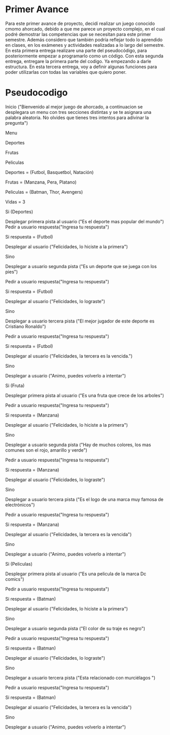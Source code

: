 # Primer Avance

Para este primer avance de proyecto, decidí realizar un juego conocido cmomo ahorcado, debido a que me parece un proyecto complejo, en el cual podré demostrar las competencias que se necesitan para este primer semestre. Además considero que también podría reflejar todo lo aprendido en clases, en los exámenes y actividades realizadas a lo largo del semestre. En esta primera entrega realizare una parte del pseudocódigo, para posteriormente empezar a programarlo como un código.
Con esta segunda entrega, entregare la primera parte del codigo. Ya empezando a darle estructura. En esta tercera entrega, voy a definir algunas funciones para poder utilizarlas con todas las variables que quiero poner.

# Pseudocodigo
Inicio
("Bienvenido al mejor juego de ahorcado, a continuacion se desplegara un menu con tres secciones distintas y se te asignara una palabra aleatoria. No olvides que tienes tres intentos para adivinar la pregunta")

Menu

Deportes

Frutas

Peliculas

Deportes = (Futbol, Basquetbol, Natación)

Frutas = (Manzana, Pera, Platano)

Peliculas = (Batman, Thor, Avengers)

Vidas = 3

Si (Deportes)

  Desplegar primera pista al usuario ("Es el deporte mas popular del mundo")  
Pedir a usuario respuesta("Ingresa tu respuesta")

Si respuesta = (Futbol)

  Desplegar al usuario ("Felicidades, lo hiciste a la primera")
  
Sino

  Desplegar a usuario segunda pista ("Es un deporte que se juega con los pies")
  
  Pedir a usuario respuesta("Ingresa tu respuesta")
  
Si respuesta = (Futbol)

  Desplegar al usuario ("Felicidades, lo lograste")
  
Sino

  Desplegar a usuario tercera pista ("El mejor jugador de este deporte es Cristiano Ronaldo")
  
  Pedir a usuario respuesta("Ingresa tu respuesta")
  
 Si respuesta = (Futbol)
 
  Desplegar al usuario ("Felicidades, la tercera es la vencida.")
  
 Sino
 
  Desplegar a usuario ("Animo, puedes volverlo a intentar")
 
 Si (Fruta)
 
  Desplegar primera pista al usuario ("Es una fruta que crece de los arboles")  
  
Pedir a usuario respuesta("Ingresa tu respuesta")

Si respuesta = (Manzana)

  Desplegar al usuario ("Felicidades, lo hiciste a la primera")
  
Sino

  Desplegar a usuario segunda pista ("Hay de muchos colores, los mas comunes son el rojo, amarillo y verde")
  
  Pedir a usuario respuesta("Ingresa tu respuesta")
  
Si respuesta = (Manzana)

  Desplegar al usuario ("Felicidades, lo lograste")
  
Sino

  Desplegar a usuario tercera pista ("Es el logo de una marca muy famosa de electrónicos")
  
  Pedir a usuario respuesta("Ingresa tu respuesta")
  
 Si respuesta = (Manzana)
 
  Desplegar al usuario ("Felicidades, la tercera es la vencida")
  
 Sino
 
  Desplegar a usuario ("Animo, puedes volverlo a intentar")
  
  Si (Peliculas)
  
  Desplegar primera pista al usuario ("Es una pelicula de la marca Dc comics")  
  
Pedir a usuario respuesta("Ingresa tu respuesta")

Si respuesta = (Batman)

  Desplegar al usuario ("Felicidades, lo hiciste a la primera")
  
Sino

  Desplegar a usuario segunda pista ("El color de su traje es negro")
  
  Pedir a usuario respuesta("Ingresa tu respuesta")
  
Si respuesta = (Batman)

  Desplegar al usuario ("Felicidades, lo lograste")
  
Sino

  Desplegar a usuario tercera pista ("Esta relacionado con murciélagos ")
  
  Pedir a usuario respuesta("Ingresa tu respuesta")
  
 Si respuesta = (Batman)
 
  Desplegar al usuario ("Felicidades, la tercera es la vencida")
  
 Sino
 
  Desplegar a usuario ("Animo, puedes volverlo a intentar")
